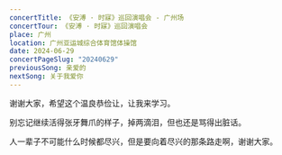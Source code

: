 ```yaml
---
concertTitle: 《安溥 · 时寐》巡回演唱会 - 广州场
concertTour: 《安溥 · 时寐》巡回演唱会
place: 广州
location: 广州亚运城综合体育馆体操馆
date: 2024-06-29
concertPageSlug: "20240629"
previousSong: 亲爱的
nextSong: 关于我爱你
---
```

谢谢大家，希望这个温良恭俭让，让我来学习。

别忘记继续活得张牙舞爪的样子，掉两滴泪，但也还是骂得出脏话。

人一辈子不可能什么时候都尽兴，但是要向着尽兴的那条路走啊，谢谢大家。
